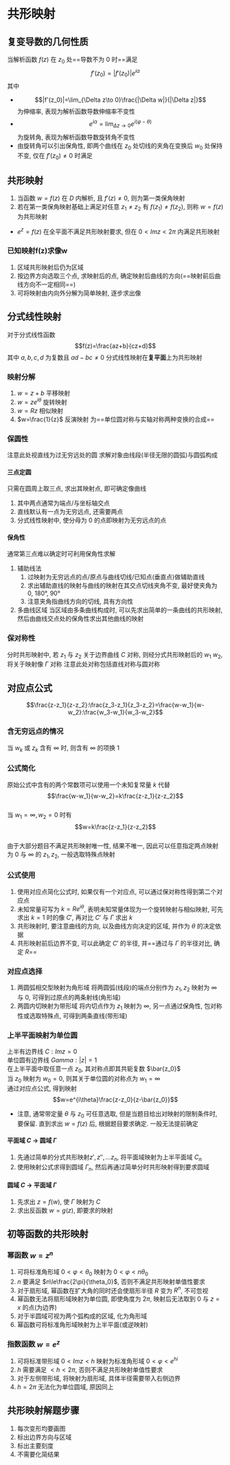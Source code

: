 # 共形映射
## 复变导数的几何性质
当解析函数 $f(z)$ 在 $z_0$ 处==导数不为 0 时==满足
$$f'(z_0)=|f'(z_0)|e^{i\alpha}$$
其中
* $$|f'(z_0)|=\lim_{\Delta z\to 0}\frac{|\Delta w|}{|\Delta z|}$$ 
为伸缩率, 表现为解析函数导数伸缩率不变性
* $$e^{i\alpha}=\lim_{\Delta z\to 0}e^{i(\varphi-\theta)}$$ 
为旋转角, 表现为解析函数导数旋转角不变性
* 由旋转角可以引出保角性, 即两个曲线在 $z_0$ 处切线的夹角在变换后 $w_0$ 处保持不变, 仅在 $f'(z_0)\neq 0$ 时满足

## 共形映射
1. 当函数 $w=f(z)$ 在 $D$ 内解析, 且 $f'(z)\neq 0$, 则为第一类保角映射
2. 若在第一类保角映射基础上满足对任意 $z_1\neq z_2$ 有 $f(z_1)\neq f(z_2)$, 则称 $w=f(z)$ 为共形映射
* $e^z=f(z)$ 在全平面不满足共形映射要求, 但在 $0<Imz<2\pi$ 内满足共形映射
### 已知映射f(z)求像w
1. 区域共形映射后仍为区域
2. 按边界方向选取三个点, 求映射后的点, 确定映射后曲线的方向(==映射前后曲线方向不一定相同==)
3. 可将映射由内向外分解为简单映射, 逐步求出像

## 分式线性映射
对于分式线性函数 
$$f(z)=\frac{az+b}{cz+d}$$ 
其中 $a,b,c,d$ 为复数且 $ad-bc\neq 0$
分式线性映射在**复平面**上为共形映射
### 映射分解
1. $w=z+b$ 平移映射
2. $w=ze^{i\theta}$ 旋转映射
3. $w=Rz$ 相似映射
4. $w=\frac{1}{z}$ 反演映射 为==单位圆对称与实轴对称两种变换的合成==
### 保圆性
注意此处视直线为过无穷远处的圆
求解对象由线段(半径无限的圆弧)与圆弧构成
#### 三点定圆
只需在圆周上取三点, 求出其映射点, 即可确定像曲线
1. 其中两点通常为端点/与坐标轴交点
2. 直线默认有一点为无穷远点, 还需要两点
3. 分式线性映射中, 使分母为 0 的点即映射为无穷远点的点
#### 保角性
通常第三点难以确定时可利用保角性求解
1. 辅助线法
    1. 过映射为无穷远点的点/原点与曲线切线/已知点(垂直点)做辅助直线
    2. 求出辅助直线的映射与曲线的映射在其交点切线夹角不变, 最好使夹角为 0, 180°, 90°
    3. 注意夹角指曲线方向的切线, 具有方向性
2. 多曲线区域
当区域由多条曲线构成时, 可以先求出简单的一条曲线的共形映射, 然后由曲线交点处的保角性求出其他曲线的映射

### 保对称性
分时共形映射中, 若 $z_1$ 与 $z_2$ 关于边界曲线 $C$ 对称, 则经分式共形映射后的 $w_1$ $w_2$, 将关于映射像 $\Gamma$ 对称
注意此处对称包括直线对称与圆对称

## 对应点公式
$$\frac{z-z_1}{z-z_2}:\frac{z_3-z_1}{z_3-z_2}=\frac{w-w_1}{w-w_2}:\frac{w_3-w_1}{w_3-w_2}$$
### 含无穷远点的情况
当 $w_k$ 或 $z_k$ 含有 $\infty$ 时, 则含有 $\infty$ 的项换 1
### 公式简化
原始公式中含有的两个常数项可以使用一个未知复常量 $k$ 代替 
$$\frac{w-w_1}{w-w_2}=k\frac{z-z_1}{z-z_2}$$  
当 $w_1=\infty,w_2=0$ 时有 
$$w=k\frac{z-z_1}{z-z_2}$$  
由于大部分题目不满足共形映射唯一性, 结果不唯一, 因此可以任意指定两点映射为 $0$ 与 $\infty$ 的 $z_1, z_2$, 一般选取特殊点映射  
### 公式使用
1. 使用对应点简化公式时, 如果仅有一个对应点, 可以通过保对称性得到第二个对应点
2. 未知常量可写为 $k=Re^{i\theta}$, 表明未知常量体现为一个旋转映射与相似映射, 可先求出 $k=1$ 时的像 $C'$, 再对比 $C'$ 与 $\Gamma$ 求出 $k$
3. 共形映射时, 要注意曲线的方向, 以及曲线方向决定的区域, 并作为 $\theta$ 的决定依据
4. 共形映射前后边界不变, 可以此确定 $C'$ 的半径, 并==通过与 $\Gamma$ 的半径对比, 确定 $R$==
### 对应点选择
1. 两圆弧相交型映射为角形域
将两圆弧(线段)的端点分别作为 $z_1,z_2$ 映射为 $\infty$ 与 $0$, 可得到过原点的两条射线(角形域)
2. 两圆内切映射为带形域
将内切点作为 $z_1$ 映射为 $\infty$, 另一点通过保角性, 包对称性或选取特殊点, 可得到两条直线(带形域)

### 上半平面映射为单位圆
上半有边界线 $C:Imz=0$  
单位圆有边界线 $Gamma:|z|=1$  
在上半平面中取任意一点 $z_0$, 其对称点即其共轭复数 $\bar{z_0}$  
当 $z_0$ 映射为 $w_0=0$, 则其关于单位圆的对称点为 $w_1=\infty$  
通过对应点公式, 得到映射 
$$w=e^{i\theta}\frac{z-z_0}{z-\bar{z_0}}$$

* 注意, 通常带定量 $\theta$ 与 $z_0$ 可任意选取, 但是当题目给出对映射的限制条件时, 要保留. 直到求出 $w=f(z)$ 后, 根据题目要求确定. 一般无法提前确定
#### 平面域 $C$ $\to$ 圆域 $\Gamma$
1. 先通过简单的分式共形映射$z',z'',...z_n$, 将平面域映射为上半平面域 $C_n$
2. 使用映射公式求得到圆域 $\Gamma_n$, 然后再通过简单分时共形映射得到要求圆域
#### 圆域 $C$ $\to$ 平面域 $\Gamma$
1. 先求出 $z=f(w)$, 使 $\Gamma$ 映射为 $C$
2. 求出反函数 $w=g(z)$, 即要求的映射

## 初等函数的共形映射
### 幂函数 $w=z^n$
1. 可将标准角形域 $0<\varphi<\theta_0$ 映射为 $0<\varphi<n\theta_0$
2. $n$ 要满足 $n\le\frac{2\pi}{\theta_0}$, 否则不满足共形映射单值性要求
3. 对于扇形域, 幂函数在扩大角的同时还会使扇形半径 $R$ 变为 $R^n$, 不可忽视
4. 幂函数无法将扇形域映射为单位圆, 即使角度为 $2\pi$, 映射后无法取到 $0$ 与 $z=x$ 的点(为边界)
5. 对于半圆域可视为两个弧构成的区域, 化为角形域
6. 幂函数可将标准角形域映射为上半平面(或逆映射)

### 指数函数 $w=e^{z}$
1. 可将标准带形域 $0<Imz<h$ 映射为标准角形域 $0<\varphi<e^{hi}$
2. $h$ 需要满足 $<h<2\pi$, 否则不满足共形映射单值性要求
3. 对于左侧带形域, 将映射为扇形域, 具体半径需要带入右侧边界
4. $h=2\pi$ 无法化为单位圆域, 原因同上

## 共形映射解题步骤
1. 每次变形均要画图
2. 标出边界方向与区域
3. 标出主要刻度
4. 不需要化简结果